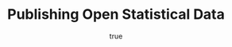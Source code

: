 ---
id: http://contentapi.theodi.org/publishing-open-statistical-data.json
web_url: http://theodi.org/blog/publishing-open-statistical-data
slug: publishing-open-statistical-data
title: Publishing Open Statistical Data
format: article
updated_at: '2015-09-11T10:55:21+01:00'
created_at: '2014-04-24T10:55:18+01:00'
tag_ids:
- blog
tags:
- id: http://contentapi.theodi.org/tags/articles/blog.json
  web_url: 
  title: Blog Post
  details:
    description: Blog Post
    short_description: 
    type: article
  content_with_tag:
    id: http://contentapi.theodi.org/with_tag.json?article=blog
    web_url: http://theodi.org/tags/blog
    slug: blog
  parent: 
related: []
details:
  need_id: 
  business_proposition: false
  description: ''
  excerpt: ''
  language: en
  need_extended_font: false
  url: ''
  content: "<p><img src=\"http://bd7a65e2cb448908f934-86a50c88e47af9e1fb58ce0672b5a500.r32.cf3.rackcdn.com/uploads/assets/5f/b8/535fb821f362be26d8000001/observation.png\"
    alt=\"null\" class=\"img\" id=\"attachment-535fb820d0d4620816000007\" /></p>\n\n<p>At
    <a rel=\"external\" href=\"http://digitalpublishing.ons.gov.uk/2014/04/01/fresh-thinking-ons-and-the-odi/\">the
    request of the ONS</a>, the ODI tech team have recently been exploring some ideas
    around publishing statistical open data. This blog post shares some of the results
    of that thinking and you can also explore <a rel=\"external\" href=\"http://open-statistics.herokuapp.com/\">a
    proof-of-concept</a> that showcases some of these ideas with real-world data.</p>\n\n<p>Obviously,
    there are plenty of existing best practices for data publication that should be
    followed regardless of the type of data being published: clear licensing, availability
    of bulk downloads, use \nof standard, open formats, are all important. The guidance
    in the <a rel=\"external\" href=\"https://certificates.theodi.org/\">Open Data
    Certificate</a> questionnaire applies to all types of data, including statistics.</p>\n\n<p>But
    arguably there are some specific challenges that apply to the publication and
    re-use of statistical data. These challenges are partly due to the inherent complexity
    of (even simple) statistical publications. Communicating this context effectively
    is incredibly important in understanding and properly interpreting this type of
    data.</p>\n\n<p>The wide community of re-users of statistical data, each have
    their own distinct needs, also presents challenges: politicians, policy makers,
    journalists, application developers and members of the general public all need
    to access to official statistics at various times and in different ways.</p>\n\n<p>It
    is vital that statistical data is published in a way that makes it easy to locate,
    easy to understand, and easy to use. Statistical data needs to be immediately
    accessible to all users and this is as much about good user experience design
    as it is about ready access to bulk downloads and APIs.</p>\n\n<p>There are four
    key elements to what the team have been exploring so far.</p>\n\n<h2>Documentation
    is Vital</h2>\n\n<p>Documentation is a vital part of a statistical data release.
    Many statistical organisations publish analysis alongside their raw data. It is
    this analysis that starts to tell the initial stories around the data, drawing
    out the key highlights.</p>\n\n<p>But at a deeper level all aspects of the dataset
    need to be documented, and this information needs to be readily available in both
    human and machine-readable forms:</p>\n\n<ul>\n  <li>What are the dimensions of
    the dataset? If the dimension is based on a code list or controlled vocabulary
    then what do the individual values mean and how do they relate to one another?</li>\n
    \ <li>What is actually being measured?</li>\n  <li>What contextual information
    is required to understand individual values? For example are the numbers provisional,
    or are they based on limited coverage?</li>\n  <li>Is this the latest data available?
    When was it published? Has it been revised?</li>\n</ul>\n\n<p>Unfortunately it
    can often be difficult to answer these questions. Even when the raw data is available,
    the context required to properly interpret the data is not readily available.</p>\n\n<p>Statistical
    data, more than any other form of government open data, is prone to being published
    in carefully formatted Excel spreadsheets. The formatting is usually unnecessary,
    but often its there to communicate some additional context. Provisional values
    may be in italics. Letter codes might be added to individual data points, referencing
    footnotes that provide some important notes on interpreting the value. </p>\n\n<p>When
    we publish data to the web we can do better: We can link directly to the necessary
    context, in both the human and machine-readable views of the data.</p>\n\n<h2>Link
    All The Things</h2>\n\n<p>Every aspect of a statistical dataset should be part
    of the web: the dataset, its structural elements (dimensions, attributes and measures),
    and every individual observation should each have a unique URL.</p>\n\n<p>If observations
    have their own URLs then users can link to individual data points. This allows
    analysis to be directly linked to its supporting evidence. </p>\n\n<p>Dynamic
    URLs can be used to redirect to the latest figures, ensuring that people are always
    accessing the latest data. But the archive of individual observations can still
    be navigated by linking together observations collected in the previous month,
    quarter, or year. </p>\n\n<p>If all of the structural elements of a dataset have
    unique identifiers, then the definitions of terms become accessible from a single
    click, rather than searching through supporting notes and documentation.</p>\n\n<h2>Slicing
    and Dicing</h2>\n\n<p><img src=\"http://bd7a65e2cb448908f934-86a50c88e47af9e1fb58ce0672b5a500.r32.cf3.rackcdn.com/uploads/assets/5f/b8/535fb886f362be26d8000003/slice.png\"
    alt=\"null\" class=\"img text-center\" id=\"attachment-535fb8861f986a0b6a000034\"
    /></p>\n\n<p>There are many differents ways to slice through a statistical dataset.
    Comparisons can be made across different dimensions to create time-series and
    other charts. Rather than create a few fixed presentations, e.g. individual data
    tables or static charts, the data should be published via an API that supports
    dynamically slicing the data. This facilitates the creation of more dynamic presentations
    of the data: </p>\n\n<ul>\n  <li>Developers can use the API to extract the collection
    of data points they need, rather than downloading a\n whole dataset</li>\n  <li>Users
    can navigate through a dataset to generate simple visualisations, e.g. time series
    of some area of interest</li>\n</ul>\n\n<p>This can also simplify the production
    processes that support the creation of statistical releases allowing analysts
    to dynamically generate whatever charts and tables are required.</p>\n\n<h2>Embeddable
    Views</h2>\n\n<p>Dynamic views of the data should not be confined to the original
    website. The charts and data tables produced for end-users should be embeddable
    in other websites, allowing them to be included in news reports, blog posts, etc.</p>\n\n<p>This
    greatly simplifies the process of data re-use for many users. Seamless sharing
    of information, via linking, is an important part of how discussion happens on
    the web today. Embeddedable views also help address questions of provenance and
    trust by allowing readers to easily locate the original data sources referenced
    in an article. </p>\n\n<p>Taken together we think these four elements will usefully
    complement publication of raw open data; help to integrate statistical data into
    the web; and make it easier for all types of user to make the most from statistical
    publications.</p>\n\n<p>Visit the <a rel=\"external\" href=\"http://open-statistics.herokuapp.com/\">proof-of-concept
    application</a> to explore how some of these ideas work in the context of the
    Producer Price Index dataset and for more background on how we built the application.</p>\n\n"
  media_enquiries_name: ''
  media_enquiries_email: ''
  media_enquiries_telephone: ''
  alternative_title: ''
  organizations: []
  author:
    name: Leigh Dodds
    slug: leigh-dodds
    web_url: http://theodi.org/team/leigh-dodds
    tag_ids:
    - team
    - rnd-programme
    - staff
  nodes: []
author:
  name: Leigh Dodds
  slug: leigh-dodds
  web_url: http://theodi.org/team/leigh-dodds
  tag_ids:
  - team
  - rnd-programme
  - staff
nodes: []
organizations: []
related_external_links: []
---